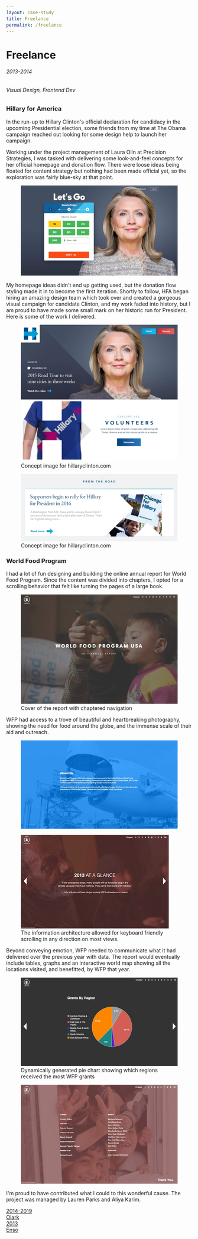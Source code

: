 ```yaml
---
layout: case-study
title: Freelance
permalink: /freelance
---
```


<div class="page-hero-wrapper">
  <div class="slideshow">
    <div class="slide__bg slide__bg--8"></div>
    <h1 class="word">Freelance</h1>
  </div>
  <h6 class="page-subhead-timespan">
    2013-2014
  </h6>
  <h6 class="page-subhead-responsibilities">
    Visual Design, Frontend Dev
  </h6>
</div>


<div class="page-body-wrapper">
  <h3 class="page-body-subhead">
    Hillary for America
  </h3>
  <p class="page-body-copy">
    In the run-up to Hillary Clinton's official declaration for candidacy in the upcoming Presidential election, some friends from my time at The Obama campaign reached out looking for some design help to launch her campaign.
  </p>
  <p class="page-body-copy">
    Working under the project management of Laura Olin at Precision Strategies, I was tasked with delivering some look-and-feel concepts for her official homepage and donation flow. There were loose ideas being floated for content strategy but nothing had been made official yet, so the exploration was fairly blue-sky at that point.
  </p>

  <figure class="figure-inline">
    <img src="img/freelance/hillary-donate.jpg" class="hfa-donate-img" alt="The interface for HFA's donation flow" />
    <figcaption class="case-study-caption"></figcaption>
  </figure>

  <p class="page-body-copy">
    My homepage ideas didn't end up getting used, but the donation flow styling made it in to become the first iteration. Shortly to follow, HFA began hiring an amazing design team which took over and created a gorgeous visual campaign for candidate Clinton, and my work faded into history, but I am proud to have made some small mark on her historic run for President. Here is some of the work I delivered.
  </p>
  <figure class="figure-inline">
    <img src="img/freelance/hillary-hero-section.jpg" class="hillary-hero-img" alt="Concept image for Hillary Clinton's website" />
    <figcaption class="case-study-caption">Concept image for hillaryclinton.com</figcaption>
  </figure>
  <figure class="figure-inline">
    <img src="img/freelance/hillary-post-thumbnail.jpg" class="hillary-thumbnail-img" alt="Concept image for Hillary Clinton's website" />
    <figcaption class="case-study-caption">Concept image for hillaryclinton.com</figcaption>
  </figure>

  <h3 class="page-body-subhead">
    World Food Program
  </h3>

  <p class="page-body-copy">
    I had a lot of fun designing and building the online annual report for World Food Program. Since the content was divided into chapters, I opted for a scrolling behavior that felt like turning the pages of a large book.
  </p>

  <figure class="figure-inline">
    <img src="img/freelance/wfp-cover.jpg" class="wfp-cover-img" alt="Cover of the World Food Program annual report" />
    <figcaption class="case-study-caption">Cover of the report with chaptered navigation</figcaption>
  </figure>

  <p class="page-body-copy">
    WFP had access to a trove of beautiful and heartbreaking photography, showing the need for food around the globe, and the immense scale of their aid and outreach.
  </p>

  <figure class="figure-inline">
    <img src="img/freelance/wfp-plane.jpg" class="wfp-plane-img" alt="A large airplane being loaded up with food" />
    <figcaption class="case-study-caption"></figcaption>
  </figure>

  <figure class="figure-pullout">
    <img src="img/freelance/wfp-scrolling.gif" class="wfp-scrolling-img" alt="The information architecture allowed for scrolling in any direction on most views." />
    <figcaption class="case-study-caption">The information architecture allowed for keyboard friendly scrolling in any direction on most views.</figcaption>
  </figure>

  <p class="page-body-copy">
    Beyond conveying emotion, WFP needed to communicate what it had delivered over the previous year with data. The report would eventually include tables, graphs and an interactive world map showing all the locations visited, and benefitted, by WFP that year.
  </p>

  <figure class="figure-inline">
    <img src="img/freelance/wfp-graph.jpg" class="wfp-graph-img" alt="Pie chart showing which regions received the most WFP grants" />
    <figcaption class="case-study-caption">Dynamically generated pie chart showing which regions received the most WFP grants</figcaption>
  </figure>

  <figure class="figure-inline">
    <img src="img/freelance/wfp-thankyou.jpg" class="wfp-thankyou-img" alt="Children wave and show peace signs from a window" />
    <figcaption class="case-study-caption"></figcaption>
  </figure>

  <p class="page-body-copy">
    I'm proud to have contributed what I could to this wonderful cause. The project was managed by Lauren Parks and Aliya Karim.
  </p>

  <nav class="case-study-end-nav">
    <a href="/olark" class="case-study-previous-link">
      <div class="next-link-timespan">
        2014-2019
      </div>
      Olark
    </a>
    <a href="/enso" class="case-study-next-link enso-next-link">
      <div class="next-link-timespan">
        2013
      </div>
      Enso
    </a>
  </nav>

</div>


<script>
  {
    const effects = [
      {
        options: {
          shapeColors: ['#A2D48B','#a375dc','#f14c4f','#90c9f9','#fbb041'],
          shapesOnTop: true
        },
        hide: {
          shapesAnimationOpts: {
            duration: 50,
            easing: 'easeOutExpo',
            translateX: t => t.dataset.tx,
            translateY: t => t.dataset.ty,
            scale: 0,
            rotate: 0,
            opacity: {
              value: 0,
              duration: 50,
              easing: 'linear'
            }
          }
        },
        show: {
          shapesAnimationOpts: {
            duration: () => anime.random(1000,3000),
            delay: (t,i) => i*20,
            easing: 'easeOutElastic',
            translateX: t => {
              const tx = anime.random(-250,250);
              t.dataset.tx = tx;
              return [0,tx];
            },
            translateY: t => {
              const ty = anime.random(-250,250);
              t.dataset.ty = ty;
              return [0,ty];
            },
            scale: t => {
              const s = randomBetween(0.1,0.6);
              t.dataset.s = s;
              return [s,s];
            },
            rotate: () => anime.random(-90,90),
            opacity: {
              value: .6,
              duration: 1000,
              easing: 'linear'
            }
          }
        }
      },
    ];

    class Slideshow {
      constructor(el) {
        this.DOM = {};
        this.DOM.el = el;
        this.DOM.slides = Array.from(this.DOM.el.querySelectorAll('.slide'));
        this.DOM.bgs = Array.from(this.DOM.el.querySelectorAll('.slide__bg'));
        this.DOM.words = Array.from(this.DOM.el.querySelectorAll('.word'));
        this.slidesTotal = this.DOM.slides.length;
        this.current = 0;
        this.words = [];
        this.DOM.words.forEach((word, pos) => {
          this.words.push(new Word(word, effects[pos].options));
        });

        this.isAnimating = true;
        this.words[this.current].show(effects[this.current].show).then(() => this.isAnimating = false);
      }
      show(direction) {
        if ( this.isAnimating ) return;
        this.isAnimating = true;

        let newPos;
        let currentPos = this.current;
        if ( direction === 'next' ) {
          newPos = currentPos < this.slidesTotal - 1 ? currentPos+1 : 0;
        }
        else if ( direction === 'prev' ) {
          newPos = currentPos > 0 ? currentPos-1 : this.slidesTotal - 1;
        }

        this.DOM.slides[newPos].style.opacity = 1;
        this.DOM.bgs[newPos].style.transform = 'none';
        anime({
          targets: this.DOM.bgs[currentPos],
          duration: 600,
          easing: [0.2,1,0.3,1],
          translateY: ['0%', direction === 'next' ? '-100%' : '100%'],
          complete: () => {
            this.DOM.slides[currentPos].classList.remove('slide--current');
            this.DOM.slides[currentPos].style.opacity = 0;
            this.DOM.slides[newPos].classList.add('slide--current');
            this.words[newPos].show(effects[newPos].show).then(() => this.isAnimating = false);
          }
        });

        this.words[newPos].hide();
        this.words[this.current].hide(effects[currentPos].hide).then(() => {

          this.current = newPos;
        });
      }
      }

    const slideshow = new Slideshow(document.querySelector('.slideshow'));
    document.querySelector('.slidenav__item--prev').addEventListener('click', () => slideshow.show('prev') );
    document.querySelector('.slidenav__item--next').addEventListener('click', () => slideshow.show('next') );
    document.addEventListener('keydown', (ev) => {
      const keyCode = ev.keyCode || ev.which;
      if ( keyCode === 37 ) {
        slideshow.show('prev');
      }
      else if ( keyCode === 39 ) {
        slideshow.show('next');
      }
    });
  }
</script>
